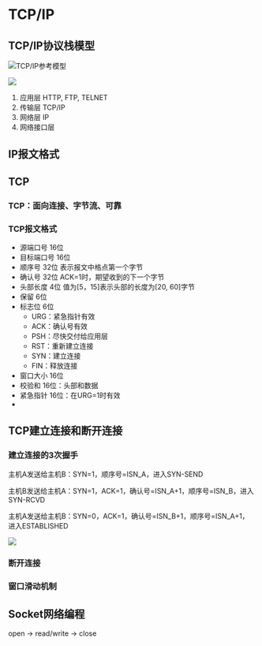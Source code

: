 # TCP/IP
## TCP/IP协议栈模型
![TCP/IP参考模型](http://pic002.cnblogs.com/images/2012/314385/2012062314110518.jpg)


![](http://images.cnblogs.com/cnblogs_com/bluetzar/TCP4.jpg)

1. 应用层 HTTP, FTP, TELNET
2. 传输层 TCP/IP
3. 网络层 IP
4. 网络接口层

## IP报文格式
## TCP
### TCP：面向连接、字节流、可靠
### TCP报文格式
* 源端口号 16位
* 目标端口号 16位
* 顺序号 32位 表示报文中格点第一个字节
* 确认号 32位 ACK=1时，期望收到的下一个字节
* 头部长度 4位 值为[5，15]表示头部的长度为[20, 60]字节
* 保留 6位
* 标志位 6位
    - URG：紧急指针有效
    - ACK：确认号有效
    - PSH：尽快交付给应用层
    - RST：重新建立连接
    - SYN：建立连接
    - FIN：释放连接
* 窗口大小 16位
* 校验和 16位：头部和数据
* 紧急指针 16位：在URG=1时有效
* 

## TCP建立连接和断开连接
### 建立连接的3次握手
主机A发送给主机B：SYN=1，顺序号=ISN\_A，进入SYN-SEND

主机B发送给主机A：SYN=1，ACK=1，确认号=ISN\_A+1，顺序号=ISN\_B，进入SYN-RCVD

主机A发送给主机B：SYN=0，ACK=1，确认号=ISN\_B+1，顺序号=ISN\_A+1， 进入ESTABLISHED

![](http://hi.csdn.net/attachment/201108/7/0_131271823564Rx.gif)

### 断开连接

### 窗口滑动机制

## Socket网络编程
open -> read/write -> close
